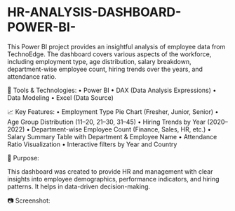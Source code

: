 # HR-ANALYSIS-DASHBOARD-POWER-BI-
This Power BI project provides an insightful analysis of employee data from TechnoEdge. The dashboard covers various aspects of the workforce, including employment type, age distribution, salary breakdown, department-wise employee count, hiring trends over the years, and attendance ratio.

🔧 Tools & Technologies:
	•	Power BI
	•	DAX (Data Analysis Expressions)
	•	Data Modeling
	•	Excel (Data Source)

📈 Key Features:
	•	Employment Type Pie Chart (Fresher, Junior, Senior)
	•	Age Group Distribution (11–20, 21–30, 31–45)
	•	Hiring Trends by Year (2020–2022)
	•	Department-wise Employee Count (Finance, Sales, HR, etc.)
	•	Salary Summary Table with Department & Employee Name
	•	Attendance Ratio Visualization
	•	Interactive filters by Year and Country

📌 Purpose:

This dashboard was created to provide HR and management with clear insights into employee demographics, performance indicators, and hiring patterns. It helps in data-driven decision-making.

📷 Screenshot:
